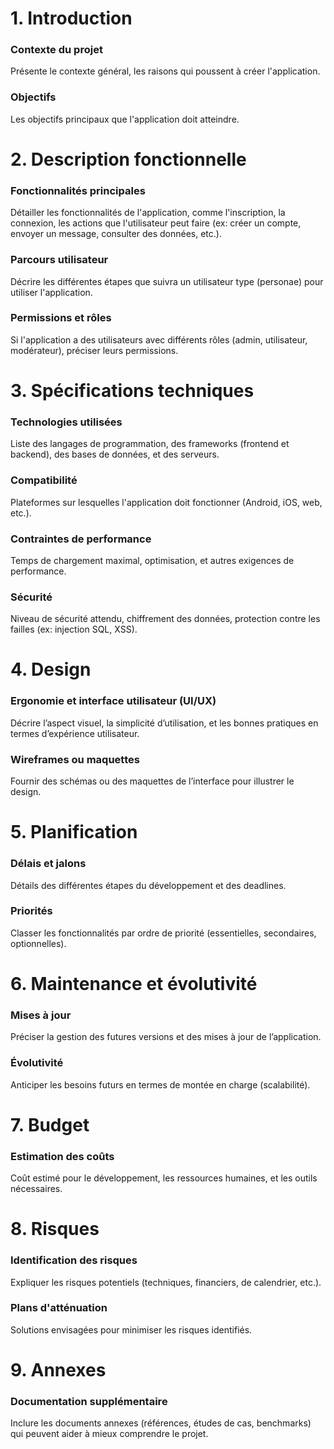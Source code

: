 # 1. Introduction
### Contexte du projet
Présente le contexte général, les raisons qui poussent à créer l'application.

### Objectifs
Les objectifs principaux que l'application doit atteindre.

# 2. Description fonctionnelle
### Fonctionnalités principales
Détailler les fonctionnalités de l'application, comme l'inscription, la connexion, les actions que l'utilisateur peut faire (ex: créer un compte, envoyer un message, consulter des données, etc.).

### Parcours utilisateur
Décrire les différentes étapes que suivra un utilisateur type (personae) pour utiliser l'application.

### Permissions et rôles
Si l'application a des utilisateurs avec différents rôles (admin, utilisateur, modérateur), préciser leurs permissions.

# 3. Spécifications techniques
### Technologies utilisées
Liste des langages de programmation, des frameworks (frontend et backend), des bases de données, et des serveurs.

### Compatibilité
Plateformes sur lesquelles l'application doit fonctionner (Android, iOS, web, etc.).

### Contraintes de performance
Temps de chargement maximal, optimisation, et autres exigences de performance.

### Sécurité
Niveau de sécurité attendu, chiffrement des données, protection contre les failles (ex: injection SQL, XSS).

# 4. Design
### Ergonomie et interface utilisateur (UI/UX)
Décrire l’aspect visuel, la simplicité d’utilisation, et les bonnes pratiques en termes d’expérience utilisateur.

### Wireframes ou maquettes
Fournir des schémas ou des maquettes de l’interface pour illustrer le design.

# 5. Planification
### Délais et jalons
Détails des différentes étapes du développement et des deadlines.

### Priorités
Classer les fonctionnalités par ordre de priorité (essentielles, secondaires, optionnelles).

# 6. Maintenance et évolutivité
### Mises à jour
Préciser la gestion des futures versions et des mises à jour de l’application.

### Évolutivité
Anticiper les besoins futurs en termes de montée en charge (scalabilité).

# 7. Budget
### Estimation des coûts
Coût estimé pour le développement, les ressources humaines, et les outils nécessaires.

# 8. Risques
### Identification des risques
Expliquer les risques potentiels (techniques, financiers, de calendrier, etc.).

### Plans d'atténuation
Solutions envisagées pour minimiser les risques identifiés.

# 9. Annexes
### Documentation supplémentaire
Inclure les documents annexes (références, études de cas, benchmarks) qui peuvent aider à mieux comprendre le projet.
